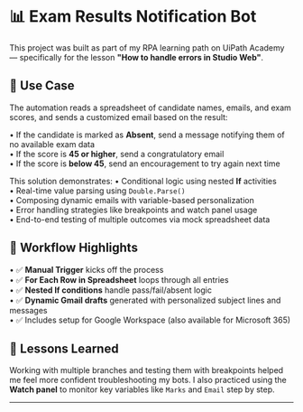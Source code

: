 # 📊 Exam Results Notification Bot

This project was built as part of my RPA learning path on UiPath Academy — specifically for the lesson **"How to handle errors in Studio Web"**.

## 🧠 Use Case
The automation reads a spreadsheet of candidate names, emails, and exam scores, and sends a customized email based on the result:

• If the candidate is marked as **Absent**, send a message notifying them of no available exam data  
• If the score is **45 or higher**, send a congratulatory email  
• If the score is **below 45**, send an encouragement to try again next time

This solution demonstrates:
• Conditional logic using nested **If** activities  
• Real-time value parsing using `Double.Parse()`  
• Composing dynamic emails with variable-based personalization  
• Error handling strategies like breakpoints and watch panel usage  
• End-to-end testing of multiple outcomes via mock spreadsheet data

## 🧪 Workflow Highlights
• ✅ **Manual Trigger** kicks off the process  
• ✅ **For Each Row in Spreadsheet** loops through all entries  
• ✅ **Nested If conditions** handle pass/fail/absent logic  
• ✅ **Dynamic Gmail drafts** generated with personalized subject lines and messages  
• ✅ Includes setup for Google Workspace (also available for Microsoft 365)

## 🙌 Lessons Learned
Working with multiple branches and testing them with breakpoints helped me feel more confident troubleshooting my bots. I also practiced using the **Watch panel** to monitor key variables like `Marks` and `Email` step by step.

---
